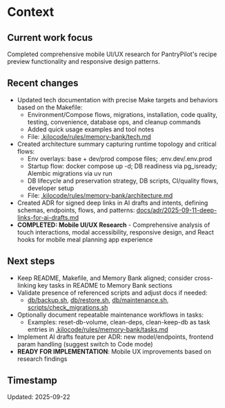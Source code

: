 # Context

## Current work focus
Completed comprehensive mobile UI/UX research for PantryPilot's recipe preview functionality and responsive design patterns.

## Recent changes
- Updated tech documentation with precise Make targets and behaviors based on the Makefile:
  - Environment/Compose flows, migrations, installation, code quality, testing, convenience, database ops, and cleanup commands
  - Added quick usage examples and tool notes
  - File: [.kilocode/rules/memory-bank/tech.md](.kilocode/rules/memory-bank/tech.md)
- Created architecture summary capturing runtime topology and critical flows:
  - Env overlays: base + dev/prod compose files; .env.dev/.env.prod
  - Startup flow: docker compose up -d; DB readiness via pg_isready; Alembic migrations via uv run
  - DB lifecycle and preservation strategy, DB scripts, CI/quality flows, developer setup
  - File: [.kilocode/rules/memory-bank/architecture.md](.kilocode/rules/memory-bank/architecture.md)
- Created ADR for signed deep links in AI drafts and intents, defining schemas, endpoints, flows, and patterns: [docs/adr/2025-09-11-deep-links-for-ai-drafts.md](docs/adr/2025-09-11-deep-links-for-ai-drafts.md)
- **COMPLETED: Mobile UI/UX Research** - Comprehensive analysis of touch interactions, modal accessibility, responsive design, and React hooks for mobile meal planning app experience

## Next steps
- Keep README, Makefile, and Memory Bank aligned; consider cross-linking key tasks in README to Memory Bank sections
- Validate presence of referenced scripts and adjust docs if needed:
  - [db/backup.sh](db/backup.sh), [db/restore.sh](db/restore.sh), [db/maintenance.sh](db/maintenance.sh), [scripts/check_migrations.sh](scripts/check_migrations.sh)
- Optionally document repeatable maintenance workflows in tasks:
  - Examples: reset-db-volume, clean-deps, clean-keep-db as task entries in [.kilocode/rules/memory-bank/tasks.md](.kilocode/rules/memory-bank/tasks.md)
- Implement AI drafts feature per ADR: new model/endpoints, frontend param handling (suggest switch to Code mode)
- **READY FOR IMPLEMENTATION**: Mobile UX improvements based on research findings

## Timestamp
Updated: 2025-09-22

